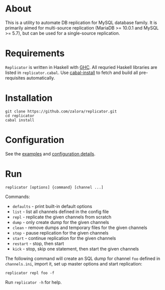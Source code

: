 About
=====
This is a utility to automate DB replication for
MySQL database family. It is primarily aimed for multi-source
replication (MariaDB >= 10.0.1 and MySQL >= 5.7),
but can be used for a single-source replication.

Requirements
============
`Replicator` is written in Haskell with [GHC](http://www.haskell.org/ghc/).
All requried Haskell libraries are listed in `replicator.cabal`.
Use [cabal-install](http://www.haskell.org/haskellwiki/Cabal-Install)
to fetch and build all pre-requisites automatically.

Installation
============
    git clone https://github.com/zalora/replicator.git
    cd replicator
    cabal install

Configuration
=============
See the [examples](EXAMPLES.md) and [configuration details](CONFIGURATION.md).

Run
===

    replicator [options] {command} [channel ...]

Commands:

  * `defaults` - print built-in default options
  * `list`     - list all channels defined in the config file
  * `repl`     - replicate the given channels from scratch
  * `dump`     - only create dump for the given channels
  * `clean`    - remove dumps and temporary files for the given channels
  * `stop`     - pause replication for the given channels
  * `start`    - continue replication for the given channels
  * `restart`  - stop, then start
  * `kick`     - stop, skip one statement, then start the given channels

The following command will create an SQL dump for channel `foo` defined in
`channels.ini`, import it, set up master options and start replication:

    replicator repl foo -f

Run `replicator -h` for help.

